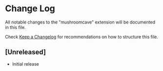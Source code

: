 # Change Log
All notable changes to the "mushroomcave" extension will be documented in this file.

Check [Keep a Changelog](http://keepachangelog.com/) for recommendations on how to structure this file.

## [Unreleased]
- Initial release
